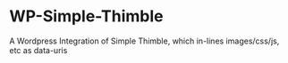 # WP-Simple-Thimble
A Wordpress Integration of Simple Thimble, which in-lines images/css/js, etc as data-uris
